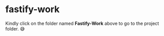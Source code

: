 # fastify-work

Kindly click on the folder named **Fastify-Work** above to go to the project folder. 😅
